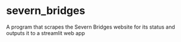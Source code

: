 # severn_bridges
A program that scrapes the Severn Bridges website for its status and outputs it to a streamlit web app
